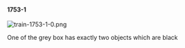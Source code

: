 #### 1753-1
![train-1753-1-0.png](https://github.com/lil-lab/nlvr/raw/master/nlvr/train/images/15/train-1753-1-0.png "train-1753-1-0.png")

One of the grey box has exactly two objects which are black
